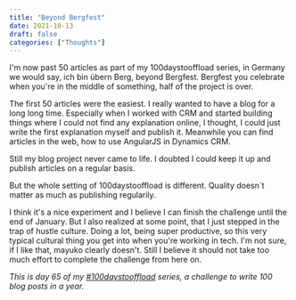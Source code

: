 ```yaml
---
title: "Beyond Bergfest"
date: 2021-10-13
draft: false
categories: ["Thoughts"]
---
```

I'm now past 50 articles as part of my 100daystooffload series, in Germany we would say, ich bin übern Berg, beyond Bergfest. Bergfest you celebrate when you're in the middle of something, half of the project is over. 

The first 50 articles were the easiest. I really wanted to have a blog for a long long time. Especially when I worked with CRM and started building things where I could not find any explanation online, I thought, I could just write the first explanation myself and publish it. Meanwhile you can find articles in the web, how to use AngularJS in Dynamics CRM.

Still my blog project never came to life. I doubted I could keep it up and publish articles on a regular basis.

But the whole setting of 100daystooffload is different. Quality doesn´t matter as much as publishing regularily.

I think it's a nice experiment and I believe I can finish the challenge until the end of January. But I also realized at some point, that I just stepped in the trap of hustle culture. Doing a lot, being super productive, so this very typical cultural thing you get into when you're working in tech. I'm not sure, if I like that, mayuko clearly doesn't. Still I believe it should not take too much effort to complete the challenge from here on.

_This is day 65 of my [#100daystooffload](https://100daystooffload.com/) series, a challenge to write 100 blog posts in a year._